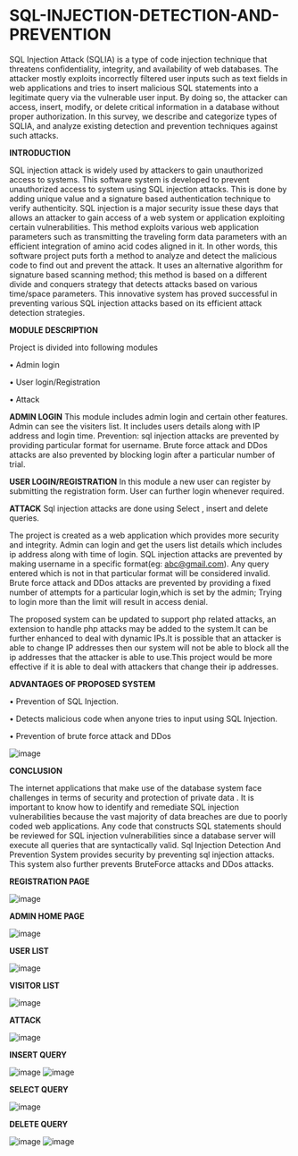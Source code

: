 # SQL-INJECTION-DETECTION-AND-PREVENTION

SQL Injection Attack (SQLIA) is a type of code injection technique that threatens confidentiality, integrity, and availability of web databases. The attacker mostly exploits incorrectly filtered user inputs such as text fields in web applications and tries to insert malicious SQL statements into a legitimate query via the vulnerable user input. By doing so, the attacker can access, insert, modify, or delete critical information in a database without proper authorization. In this survey, we describe and categorize types of SQLIA, and analyze existing detection and prevention techniques against such attacks.

**INTRODUCTION**

SQL injection attack is widely used by attackers to gain unauthorized access to systems. This software system is developed to prevent unauthorized access to system using SQL injection attacks. This is done by adding unique value and a signature based authentication technique to verify authenticity. SQL injection is a major security issue these days that allows an attacker to gain access of a web system or application exploiting certain vulnerabilities. This method exploits various web application parameters such as transmitting the traveling form data parameters with an efficient integration of amino acid codes aligned in it. In other words, this software project puts forth a method to analyze and detect the malicious code to find out and prevent the attack. It uses an alternative algorithm for signature based scanning method; this method is based on a different divide and conquers strategy that detects attacks based on various time/space parameters. This innovative system has proved successful in preventing various SQL injection attacks based on its efficient attack detection strategies. 

**MODULE DESCRIPTION**

Project is divided into following modules 

•	Admin login 

•	User login/Registration 

•	Attack 

**ADMIN LOGIN**
This module includes admin login and certain other features. Admin can see the visiters list. It includes users details along with IP address and login time. 
Prevention: sql injection attacks are prevented by providing particular format for username. Brute force attack and DDos attacks are also prevented by blocking login after a particular number of trial. 
 
**USER LOGIN/REGISTRATION** 
In this module a new user can register by submitting the  registration form. User can further login whenever required. 
 
**ATTACK** 
Sql injection attacks are done using Select , insert and delete queries. 

The project is created as a web application which provides more security and integrity. Admin can login and get the users list details which includes ip address along with time of login. SQL injection attacks are prevented by making username in a specific format(eg: abc@gmail.com). Any query entered which is not in that particular format will be considered invalid. Brute force attack and DDos attacks are prevented by providing a fixed number of attempts for a particular login,which is set by the admin; Trying to login more than the limit will result in access denial.

The proposed system can be updated to support php related attacks, an extension to handle php attacks may be added to the system.It can be further enhanced to deal with dynamic IPs.It is possible that an attacker is able to change IP addresses then our system will not be able to block all the ip addresses that the attacker is able to use.This project would be more effective if it is able to deal with attackers that change their ip addresses. 

**ADVANTAGES OF PROPOSED SYSTEM**

•	Prevention of SQL Injection. 

•	Detects malicious code when anyone tries to input using SQL Injection. 

•	Prevention of brute force attack and DDos 
 
![image](https://github.com/Arsha-Mary/SQL-INJECTION-DETECTION-AND-PREVENTION/assets/122686375/e4b2b68e-e2f6-483d-89b9-b4a1bda40ab9)

**CONCLUSION**

The internet applications that make use of the database system face challenges in terms of security and protection of private data . It is important to know how to identify and remediate SQL injection vulnerabilities because the vast majority of data breaches are due to poorly coded web applications. Any code that constructs SQL statements should be reviewed for SQL injection vulnerabilities since a database server will execute all queries that are syntactically valid. Sql Injection Detection And Prevention System provides security by preventing sql injection attacks. This system also further prevents BruteForce attacks and DDos attacks. 

**REGISTRATION PAGE**

![image](https://github.com/Arsha-Mary/SQL-INJECTION-DETECTION-AND-PREVENTION/assets/122686375/0585752a-f60a-4e1a-92b3-c9ee7785e2ed)

**ADMIN HOME PAGE**

![image](https://github.com/Arsha-Mary/SQL-INJECTION-DETECTION-AND-PREVENTION/assets/122686375/e0e49571-c555-4c6e-8a8d-de976549a7db)

**USER LIST**

![image](https://github.com/Arsha-Mary/SQL-INJECTION-DETECTION-AND-PREVENTION/assets/122686375/fae55342-8496-4513-bd0c-7c021d04ae47)

**VISITOR LIST**

![image](https://github.com/Arsha-Mary/SQL-INJECTION-DETECTION-AND-PREVENTION/assets/122686375/eb326777-6e6b-4295-aa95-b0b1700fa416)

**ATTACK**

![image](https://github.com/Arsha-Mary/SQL-INJECTION-DETECTION-AND-PREVENTION/assets/122686375/cfa6fef2-1908-4a2f-a7b3-def0cd9cc445)

**INSERT QUERY**

![image](https://github.com/Arsha-Mary/SQL-INJECTION-DETECTION-AND-PREVENTION/assets/122686375/2e617eb7-e6c6-4bc8-9dfd-f14ae21c011d)
![image](https://github.com/Arsha-Mary/SQL-INJECTION-DETECTION-AND-PREVENTION/assets/122686375/412158fc-647a-4f58-adbc-8865dca35521)

**SELECT QUERY**

![image](https://github.com/Arsha-Mary/SQL-INJECTION-DETECTION-AND-PREVENTION/assets/122686375/ccb52ffa-ef3c-4c61-96bf-69e02bab14a2)

**DELETE QUERY**

![image](https://github.com/Arsha-Mary/SQL-INJECTION-DETECTION-AND-PREVENTION/assets/122686375/2513b020-6257-4c9b-986e-3a35c592414d)
![image](https://github.com/Arsha-Mary/SQL-INJECTION-DETECTION-AND-PREVENTION/assets/122686375/bb7da78b-9a0f-41d2-be4b-f330f9716537)







